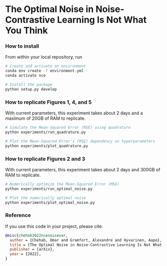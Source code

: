 # The Optimal Noise in Noise-Contrastive Learning Is Not What You Think

### How to install

From within your local repository, run

```bash
# Create and activate an environment
conda env create -f environment.yml
conda activate nce

# Install the package
python setup.py develop
```

### How to replicate Figures 1, 4, and 5
With current parameters, this experiment takes about 2 days
and a maximum of 20GB of RAM to replicate.

```bash
# Simulate the Mean-Squared Error (MSE) using quadrature
python experiments/run_quadrature.py

# Plot the Mean-Squared Error's (MSE) dependency on hyperparameters
python experiments/plot_quadrature.py
```

### How to replicate Figures 2 and 3
With current parameters, this experiment takes about 2 days
and 300GB of RAM to replicate.

```bash
# Numerically optimize the Mean-Squared Error (MSE)
python experiments/run_optimal_noise.py

# Plot the numerically optimal noise
python experiments/plot_optimal_noise.py
```

### Reference

If you use this code in your project, please cite:

```bib
@misc{chehab2022ncenoisevar,
  author = {Chehab, Omar and Gramfort, Alexandre and Hyvarinen, Aapo},
  title = {The Optimal Noise in Noise-Contrastive Learning Is Not What You Think},
  publisher = {arXiv},
  year = {2022},
}
```

